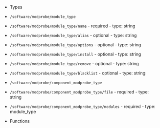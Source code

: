  - Types
  - `/software/modprobe/module_type`
   - `/software/modprobe/module_type/name`
    - required
    - type: string
   - `/software/modprobe/module_type/alias`
    - optional
    - type: string
   - `/software/modprobe/module_type/options`
    - optional
    - type: string
   - `/software/modprobe/module_type/install`
    - optional
    - type: string
   - `/software/modprobe/module_type/remove`
    - optional
    - type: string
   - `/software/modprobe/module_type/blacklist`
    - optional
    - type: string
  - `/software/modprobe/component_modprobe_type`
   - `/software/modprobe/component_modprobe_type/file`
    - required
    - type: string
   - `/software/modprobe/component_modprobe_type/modules`
    - required
    - type: module_type

 - Functions
